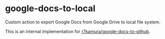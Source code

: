 # google-docs-to-local

Custom action to export Google Docs from Google Drive to local file system.

This is an internal implementation for [r7kamura/google-docs-to-github](https://github.com/r7kamura/google-docs-to-github).

